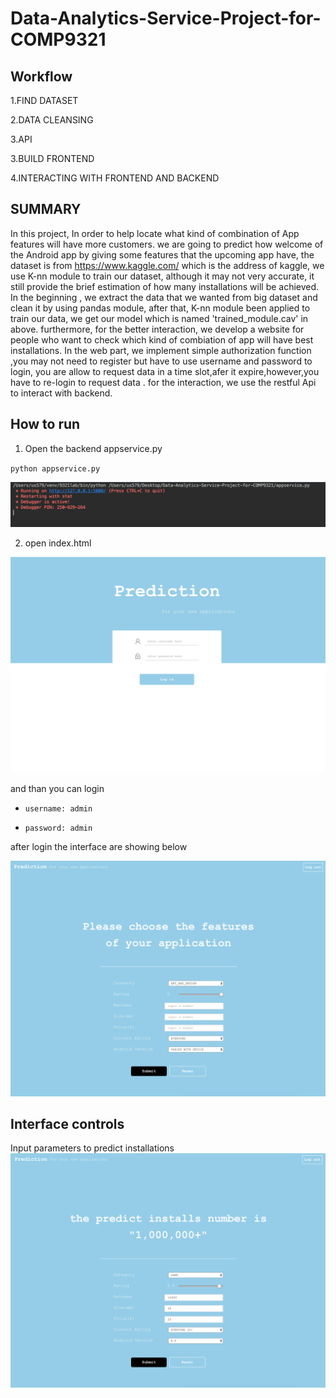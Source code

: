 
# Data-Analytics-Service-Project-for-COMP9321

Workflow
-----------
1.FIND DATASET

2.DATA CLEANSING

3.API

3.BUILD FRONTEND

4.INTERACTING WITH FRONTEND AND BACKEND

SUMMARY
-----------
In this project, 
In order to help locate what kind of combination of App features will have more customers. 
we are going to predict how welcome of the Android app by giving some features that the upcoming app have,
the dataset is from https://www.kaggle.com/ which is the address of kaggle, we use K-nn module to train our dataset, although it may not very accurate, it still provide the brief estimation of how many installations will be achieved. 
In the beginning , we extract the data that we wanted from big dataset and clean it by using pandas module, after that, K-nn module been applied to train our data, we get our model which is named 'trained_module.cav' in above.
furthermore, for the better interaction, we develop a website for people who want to check which kind of combiation of app will have best installations.
In the web part, we implement simple authorization function ,you may not need to register but have to use username and password to login, you are allow to request data in a time slot,afer it expire,however,you have to re-login to request data .
for the interaction, we use the restful Api to interact with backend.

How to run
-----------
1. Open the backend appservice.py 

`python appservice.py`

![image text](https://github.com/US579/Data-Analytics-Service-Project-for-COMP9321/blob/master/image/1.png) 


2. open index.html

![image text](https://github.com/US579/Data-Analytics-Service-Project-for-COMP9321/blob/master/image/2.png) 

and than you can login 

* `username: admin`

* `password: admin`

after login the interface are showing below

![image text](https://github.com/US579/Data-Analytics-Service-Project-for-COMP9321/blob/master/image/3.png) 

  
Interface controls
-------------------
 Input parameters to predict installations
![image text](https://github.com/US579/Data-Analytics-Service-Project-for-COMP9321/blob/master/image/4.png) 



